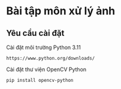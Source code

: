 # Bài tập môn xử lý ảnh
## Yêu cầu cài đặt
Cài đặt môi trường Python 3.11
```
https://www.python.org/downloads/
```
Cài đặt thư viện OpenCV Python
```
pip install opencv-python
```